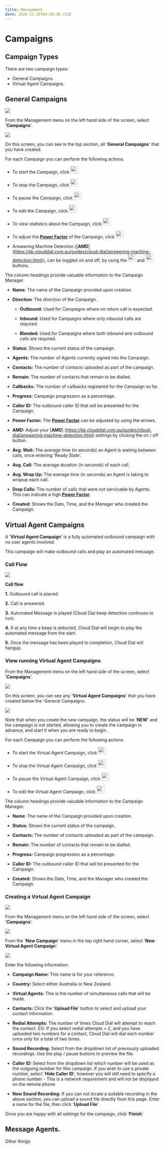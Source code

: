 ```yaml
---
title: Management
date: 2020-11-29T04:38:30.752Z
---
```

# Campaigns 

## Campaign Types

There are two campaign types:

* General Campaigns.
* Virtual Agent Campaigns.

## General Campaigns


![](/images/clouddial_new_virtualagent_campaign.png)

From the Management menu on the left hand side of the screen, select '**Campaigns**'.


![](/images/clouddial_campaign_overview.png)

On this screen, you can see in the top section, all '**General Campaigns**' that you have created.

For each Campaign you can perform the following actions.

* To start the Campaign, click <img style="width: auto; height: 25px;" src="/images/clouddial_campaign_play_button.png">

* To stop the Campaign, click <img style="width: auto; height: 25px;" src="/images/clouddial_campaign_stop_button.png">

* To pause the Campaign, click <img style="width: auto; height: 25px;" src="/images/clouddial_campaign_pause_button.png">

* To edit the Campaign, click <img style="width: auto; height: 25px;" src="/images/clouddial_campaign_edit_button.png">

* To view statistics about the Campaign, click <img style="width: auto; height: 25px;" src="/images/clouddial_campaign_statistics_button.png">

* To adjust the [**Power Factor**](https://kb.clouddial.com.au/guides/cloud-dial/predictive-dialling.html) of the Campaign, click <img style="width: auto; height: 25px;" src="/images/clouddial_powerfactor_adjust.png">

* Answering Machine Detection ([**AMD**] (https://kb.clouddial.com.au/guides/cloud-dial/answering-machine-detection.html)), can be toggled on and off, by using the <img style="width: auto; height: 25px;" src="/images/clouddial_amd_on_button.png"> and <img style="width: auto; height: 25px;" src="/images/clouddial_amd_off_button.png"> buttons.

The column headings provide valuable information to the Campaign Manager.

* **Name**: The name of the Campaign provided upon creation.

* **Direction**: The direction of the Campaign.

  * **Outbound:** Used for Campaigns where no return call is expected.

  * **Inbound:** Used for Campaigns where only inbound calls are required.

  * **Blended:** Used for Campaigns where both inbound and outbound calls are required.

* **Status:** Shows the current status of the campaign.

* **Agents:** The number of Agents currently signed into the Campaign.

* **Contacts:** The number of contacts uploaded as part of the campaign.

* **Remain:** The number of contacts that remain to be dialled.

* **Callbacks:** The number of callbacks registered for the Campaign so far.

* **Progress:** Campaign progression as a percentage.

* **Caller ID:** The outbound caller ID that will be presented for the Campaign.

* **Power Factor:** The [**Power Factor**](https://kb.clouddial.com.au/guides/cloud-dial/predictive-dialling.html) can be adjusted by using the arrows.

* **AMD:** Adjust your [**AMD**] (https://kb.clouddial.com.au/guides/cloud-dial/answering-machine-detection.html) settings by clicking the on / off button.

* **Avg. Wait:** The average time (in seconds) an Agent is waiting between calls, once entering 'Ready State'.

* **Avg. Call:** The average duration (in seconds) of each call.

* **Avg. Wrap Up:** The average time (in seconds) an Agent is taking to wrapup each call.

* **Drop Calls:** The number of calls that were not servicable by Agents. This can indicate a high [**Power Factor**](https://kb.clouddial.com.au/guides/cloud-dial/predictive-dialling.html).

* **Created:** Shows the Date, Time, and the Manager who created the Campaign.

 
## Virtual Agent Campaigns

A '**Virtual Agent Campaign**' is a fully automated outbound campaign with no user agents involved. 

This campaign will make outbound calls and play an automated message.

### Call Flow

<img style="width: auto; height: auto;" src="/images/blaster_amd_disabled.png">

**Call flow**

**1.** Outbound call is placed.

**2.** Call is answered.

**3.** Automated Message is played (Cloud Dial beep detection continues to run).

**4.** If at any time a beep is detected, Cloud Dial will begin to play the automated message from the start.

**5.** Once the message has been played to completion, Cloud Dial will hangup.

### View running Virtual Agent Campaigns

From the Management menu on the left hand side of the screen, select '**Campaigns**'.

![](/images/clouddial_new_virtualagent_campaign.png)

On this screen, you can see any '**Virtual Agent Campaigns**' that you have created below the 'General Campaigns.

![](/images/clouddial_view_virtualagents.png)

Note that when you create the new campaign, the status will be '**NEW**' and the campaign is not started, allowing you to create the campaign in advance, and start it when you are ready to begin.

For each Campaign you can perform the following actions.

* To start the Virtual Agent Campaign, click <img style="width: auto; height: 25px;" src="/images/clouddial_campaign_play_button.png">

* To stop the Virtual Agent Campaign, click <img style="width: auto; height: 25px;" src="/images/clouddial_campaign_stop_button.png">

* To pause the Virtual Agent Campaign, click <img style="width: auto; height: 25px;" src="/images/clouddial_campaign_pause_button.png">

* To edit the Virtual Agent Campaign, click <img style="width: auto; height: 25px;" src="/images/clouddial_campaign_edit_button.png">

The column headings provide valuable information to the Campaign Manager.



* **Name**: The name of the Campaign provided upon creation.

* **Status:** Shows the current status of the campaign.

* **Contacts:** The number of contacts uploaded as part of the campaign.

* **Remain:** The number of contacts that remain to be dialled.


* **Progress:** Campaign progression as a percentage.

* **Caller ID:** The outbound caller ID that will be presented for the Campaign.

* **Created:** Shows the Date, Time, and the Manager who created the Campaign.


### Creating a Virtual Agent Campaign

![](/images/clouddial_management_screen.png)

From the Management menu on the left hand side of the screen, select '**Campaigns**'.

![](/images/clouddial_new_virtualagent_campaign.png)

From the '**New Campaign**' menu in the top right hand corner, select '**New Virtual Agent Campaign**'.

![](/images/clouddial_create_virtualagent.png)

Enter the following information:

* **Campaign Name:** This name is for your reference.

* **Country:** Select either Australia or New Zealand.

* **Virtual Agents:** This is the number of simultaneous calls that will be made.

* **Contacts:** Click the '**Upload File**' button to select and upload your contact information.

* **Redial Attempts:** The number of times Cloud Dial will attempt to reach the contact. EG: If you select redial attempts = 2, and you have uploaded two numbers for a contact, Cloud Dial will dial each number once only for a total of two times.

* **Sound Recording:** Select from the dropdown list of previously uploaded recordings. Use the play / pause buttons to preview the file.

* **Caller ID:** Select from the dropdown list which number will be used as the outgoing number for this campaign. If you wish to use a private number, select '**Hide Caller ID**', however you will still need to specify a phone number - This is a network requirement and will not be displayed on the remote phone.

* **New Sound Recording:** If you can not locate a suitable recording in the above section, you can upload a sound file directly from this page. Enter a name for the file, then click '**Upload File**'.

Once you are happy with all settings for the campaign, click '**Finish**'.

## Message Agents.
Other things

